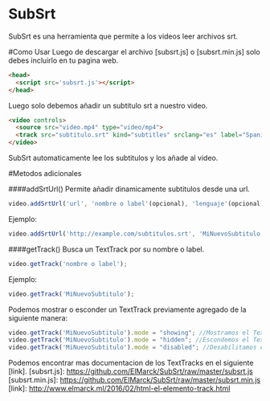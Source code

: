 # SubSrt
SubSrt es una herramienta que permite a los videos leer archivos srt.

#Como Usar
Luego de descargar el archivo [subsrt.js] o [subsrt.min.js] solo debes incluirlo en tu pagina web.

``` html
<head>
  <script src='subsrt.js'></script>
</head>
```
Luego solo debemos añadir un subtitulo srt a nuestro video.

``` html
<video controls>
  <source src="video.mp4" type="video/mp4">
  <track src="subtitulo.srt" kind="subtitles" srclang="es" label="Spanish" default>
</video>
```
SubSrt automaticamente lee los subtitulos y los añade al video.

#Metodos adicionales

####addSrtUrl()
Permite añadir dinamicamente subtitulos desde una url.
``` javascript
video.addSrtUrl('url', 'nombre o label'(opcional), 'lenguaje'(opcional), 'tipo'(opcional));
```
Ejemplo:
``` javascript
video.addSrtUrl('http://example.com/subtitulos.srt', 'MiNuevoSubtitulo', 'es', 'subtitles');
```

####getTrack()
Busca un TextTrack por su nombre o label.
``` javascript
video.getTrack('nombre o label');
```
Ejemplo:
``` javascript
video.getTrack('MiNuevoSubtitulo');
```
Podemos mostrar o esconder un TextTrack previamente agregado de la siguiente manera:
``` javascript
video.getTrack('MiNuevoSubtitulo').mode = "showing"; //Mostramos el TextTrack.
video.getTrack('MiNuevoSubtitulo').mode = "hidden"; //Escondemos el TextTrack.
video.getTrack('MiNuevoSubtitulo').mode = "disabled"; //Desabilitamos el TextTrack.
```

Podemos encontrar mas documentacion de los TextTracks en el siguiente [link].
[subsrt.js]: <https://github.com/ElMarck/SubSrt/raw/master/subsrt.js>
[subsrt.min.js]: <https://github.com/ElMarck/SubSrt/raw/master/subsrt.min.js>
[link]: <http://www.elmarck.ml/2016/02/html-el-elemento-track.html>

